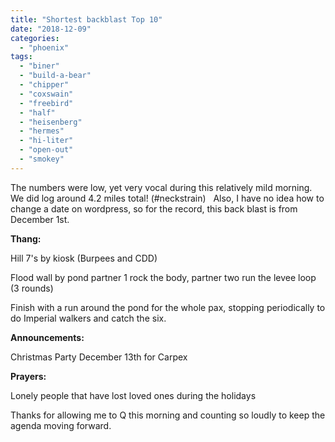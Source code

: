 ```yaml
---
title: "Shortest backblast Top 10"
date: "2018-12-09"
categories: 
  - "phoenix"
tags: 
  - "biner"
  - "build-a-bear"
  - "chipper"
  - "coxswain"
  - "freebird"
  - "half"
  - "heisenberg"
  - "hermes"
  - "hi-liter"
  - "open-out"
  - "smokey"
---
```


The numbers were low, yet very vocal during this relatively mild morning. We did log around 4.2 miles total! (#neckstrain)   Also, I have no idea how to change a date on wordpress, so for the record, this back blast is from December 1st.

**Thang:**

Hill 7's by kiosk (Burpees and CDD)

Flood wall by pond partner 1 rock the body, partner two run the levee loop (3 rounds)

Finish with a run around the pond for the whole pax, stopping periodically to do Imperial walkers and catch the six.

**Announcements:**

Christmas Party December 13th for Carpex 

**Prayers:**

Lonely people that have lost loved ones during the holidays

Thanks for allowing me to Q this morning and counting so loudly to keep the agenda moving forward.
